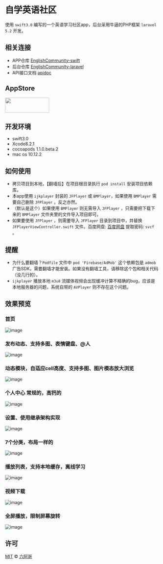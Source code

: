 # 自学英语社区

使用 `swift3.0` 编写的一个英语学习社区app，后台采用牛逼的PHP框架 `laravel 5.2` 开发。

## 相关连接

- APP仓库 [EnglishCommunity-swift](https://github.com/6ag/EnglishCommunity-swift)
- 后台仓库 [EnglishCommunity-laravel](https://github.com/6ag/EnglishCommunity-laravel) 
- API接口文档 [apidoc](http://english.6ag.cn/apidoc/) 

## AppStore

<a target='_blank' href='https://itunes.apple.com/app/id1146271758'>
<img src='http://ww2.sinaimg.cn/large/0060lm7Tgw1f1hgrs1ebwj308102q0sp.jpg' width='144' height='49' />
</a>

## 开发环境

- swift3.0
- Xcode8.2.1
- cocoapods 1.1.0.beta.2
- mac os 10.12.2

## 如何使用

- 拷贝项目到本地，【翻墙后】在项目根目录执行 `pod install` 安装项目依赖库。
- 本app使用  `ijkplayer` 封装的 `JFPlayer` 或 `BMPlayer`，如果使用 `BMPlayer` 需要自己删除 `JFPlayer` ，反之亦然。
-  （默认是这个）如果使用 `BMPlayer` 则无需导入 `JFPlayer` ，只需要把下载下来的 `BMPlayer` 文件夹里的文件导入项目即可。
- 如果要使用 `JFPlayer` ，则需要导入 `JFPlayer` 目录到项目中，并替换 `JFPlayerViewController.swift` 文件。百度网盘: [百度网盘](https://pan.baidu.com/s/1o84Klz8) 提取密码: `svcf` 。
## 提醒

- 为什么要翻墙？`Podfile` 文件中 `pod 'Firebase/AdMob'` 这个依赖包是 `admob` 广告SDK，需要翻墙才能安装。如果没有翻墙工具，请移除这个包和相关代码（没几行的）。
- `ijkplayer` 播放本地 `m3u8` 流媒体视频会出现缓冲计算不精确的bug，应该是本地服务器的问题，系统自带的 `AVPlayer` 则不存在这个问题。

## 效果预览

### 首页

![image](https://github.com/6ag/EnglishCommunity-swift/blob/master/Show/home.PNG)

### 发布动态、支持多图、表情键盘、@人

![image](https://github.com/6ag/EnglishCommunity-swift/blob/master/Show/publish.PNG)

### 动态模块，自适应cell高度、支持多图、图片模态放大浏览

![image](https://github.com/6ag/EnglishCommunity-swift/blob/master/Show/tweet.PNG)

### 个人中心 常规的，高钙的

![image](https://github.com/6ag/EnglishCommunity-swift/blob/master/Show/profile.PNG)

### 设置、使用继承架构实现

![image](https://github.com/6ag/EnglishCommunity-swift/blob/master/Show/setting.PNG)

### 7个分类，布局一样的

![image](https://github.com/6ag/EnglishCommunity-swift/blob/master/Show/category.PNG)

### 播放列表，支持本地缓存，离线学习

![image](https://github.com/6ag/EnglishCommunity-swift/blob/master/Show/playlist.PNG)

### 视频下载

![image](https://github.com/6ag/EnglishCommunity-swift/blob/master/Show/download.PNG)

### 全屏播放，限制屏幕旋转

![image](https://github.com/6ag/EnglishCommunity-swift/blob/master/Show/fullscreen.PNG)

## 许可

[MIT](http://opensource.org/licenses/MIT) © [六阿哥](https://github.com/6ag)


